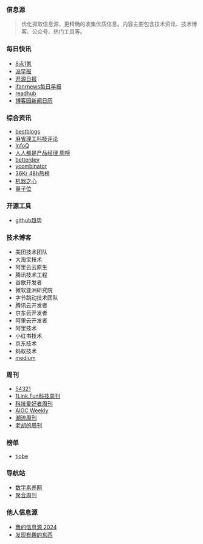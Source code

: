 ### 信息源
> 优化抓取信息源，更精确的收集优质信息。内容主要包含技术资讯、技术博客、公众号、热门工具等。

### 每日快讯
- [8点1氪](https://36kr.com/user/5652071)
- [派早报](https://sspai.com/u/ee0vj778/updates)
- [开源日报](https://my.oschina.net/hardbone?tab=news)
- [ifanrnews每日早报](https://www.ifanr.com/)
- [readhub](https://readhub.cn/hot?type=weekly)
- [博客园新闻日历](https://news.cnblogs.com/n/date/)

### 综合资讯
- [bestblogs](https://www.bestblogs.dev/feeds?time=1w&language=all&sort=score_desc&featured=y)
- [麻省理工科技评论](https://www.mittrchina.com/)
- [InfoQ](https://www.infoq.cn/)
- [人人都是产品经理 周榜](https://www.woshipm.com/)
- [betterdev](https://betterdev.link/)
- [ycombinator](https://news.ycombinator.com/)
- [36Kr 48h热榜](https://36kr.com/hot-list/catalog)
- [机器之心](https://www.jiqizhixin.com/)
- [量子位](https://www.qbitai.com/)

### 开源工具
- [github趋势](https://github.com/trending?since=weekly)

### 技术博客
- 美团技术团队
- 大淘宝技术
- 阿里云云原生
- 腾讯技术工程
- 谷歌开发者
- 微软亚洲研究院
- 字节跳动技术团队
- 腾讯云开发者
- 京东云开发者
- 阿里云开发者
- 阿里技术
- 小红书技术
- 京东技术
- 蚂蚁技术
- [medium](https://medium.com/)

### 周刊
- [54321](https://versun.me/54321-weekly/)
- [1Link.Fun科技周刊](https://xiaobot.net/p/1link)
- [科技爱好者周刊](https://www.ruanyifeng.com/blog/)
- [AIGC Weekly](https://quail.ink/op7418)
- [潮流周刊](https://weekly.tw93.fun/)
- [老胡的周刊](https://weekly.howie6879.com/)

### 榜单
- [tiobe](https://www.tiobe.com/tiobe-index/)

### 导航站
- [数字素养网](https://szsyw.cn/)
- [聚合周刊](https://www.fre321.com/weekly)


### 他人信息源
- [我的信息源 2024](https://ameow.xyz/archives/info-source-2024)
- [发现有趣的东西](https://iui.su/3093/)
